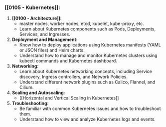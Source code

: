 ### [[0105 - Kubernetes]]:

1. **[[0100 - Architecture]]**:
    - master nodes, worker nodes, etcd, kubelet, kube-proxy, etc.
    - Learn about Kubernetes components such as Pods, Deployments, Services, and Ingresses.
2. **Deployment and Management**:
    - Know how to deploy applications using Kubernetes manifests (YAML or JSON files) and Helm charts.
    - Understand how to manage and monitor Kubernetes clusters using kubectl commands and Kubernetes dashboard.
3. **Networking**:
    - Learn about Kubernetes networking concepts, including Service discovery, Ingress controllers, and Network Policies.
    - Understand different network plugins such as Calico, Flannel, and Cilium.
4. **Scaling and Autoscaling**:
    - [[Horizontal and Vertical Scaling in Kubernetes]]
5. **Troubleshooting**:
    - Be familiar with common Kubernetes issues and how to troubleshoot them.
    - Understand how to view and analyze Kubernetes logs and events.